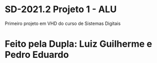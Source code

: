 # SD-2021.2 Projeto 1 - ALU
Primeiro projeto em VHD do curso de Sistemas Digitais
# Feito pela Dupla: Luiz Guilherme e Pedro Eduardo
